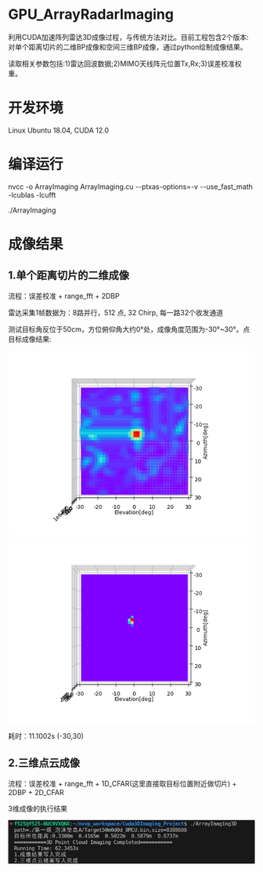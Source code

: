 # GPU_ArrayRadarImaging
利用CUDA加速阵列雷达3D成像过程，与传统方法对比。目前工程包含2个版本:对单个距离切片的二维BP成像和空间三维BP成像，通过python绘制成像结果。

读取相关参数包括:1)雷达回波数据;2)MIMO天线阵元位置Tx,Rx;3)误差校准权重。

# 开发环境
Linux Ubuntu 18.04, CUDA 12.0

# 编译运行

nvcc -o ArrayImaging ArrayImaging.cu --ptxas-options=-v --use_fast_math -lcublas -lcufft

./ArrayImaging

# 成像结果
## 1.单个距离切片的二维成像

流程：误差校准 + range_fft + 2DBP

雷达采集1帧数据为：8路并行，512 点, 32 Chirp, 每一路32个收发通道

测试目标角反位于50cm，方位俯仰角大约0°处，成像角度范围为-30°~30°。点目标成像结果:

![image](image/50cm00.jpg)
![image](image/点目标CFAR.png)

耗时：11.1002s (-30,30)


## 2.三维点云成像

流程：误差校准 + range_fft + 1D_CFAR(这里直接取目标位置附近做切片) + 2DBP + 2D_CFAR

3维成像的执行结果

![image](image/3D成像运行结果.jpg)


